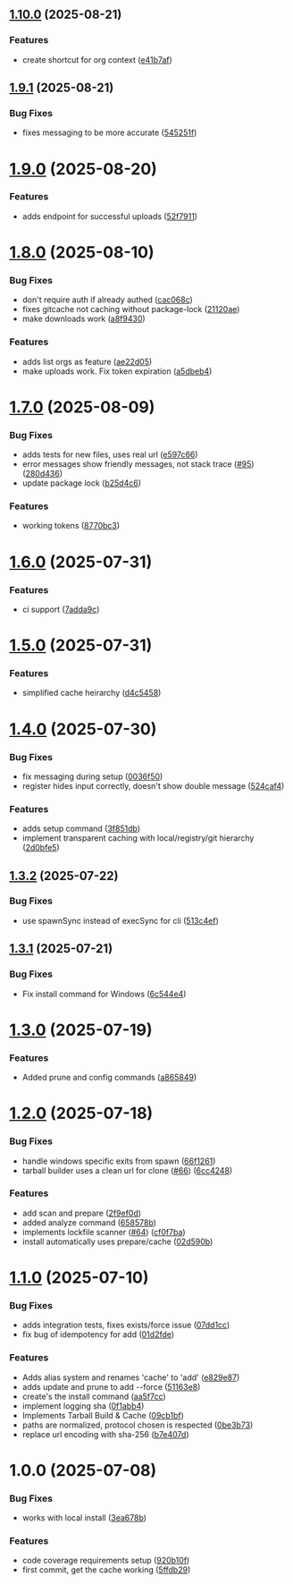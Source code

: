 ## [1.10.0](https://github.com/grata-labs/gitcache-cli/compare/v1.9.1...v1.10.0) (2025-08-21)

### Features

* create shortcut for org context ([e41b7af](https://github.com/grata-labs/gitcache-cli/commit/e41b7afa9bca0382199e8e3e3dc662aceffb089f))

## [1.9.1](https://github.com/grata-labs/gitcache-cli/compare/v1.9.0...v1.9.1) (2025-08-21)


### Bug Fixes

* fixes messaging to be more accurate ([545251f](https://github.com/grata-labs/gitcache-cli/commit/545251ffd227a0897f357f09dff8e9ae48a5adae))

# [1.9.0](https://github.com/grata-labs/gitcache-cli/compare/v1.8.0...v1.9.0) (2025-08-20)


### Features

* adds endpoint for successful uploads ([52f7911](https://github.com/grata-labs/gitcache-cli/commit/52f79110315d4c70046ecf1f61395a63b070fa05))

# [1.8.0](https://github.com/grata-labs/gitcache-cli/compare/v1.7.0...v1.8.0) (2025-08-10)


### Bug Fixes

* don't require auth if already authed ([cac068c](https://github.com/grata-labs/gitcache-cli/commit/cac068c072bcfe3c65225bf9a6089f389e217e68))
* fixes gitcache not caching without package-lock ([21120ae](https://github.com/grata-labs/gitcache-cli/commit/21120ae0b6fc9664ec6d14f318b429bdeb42e085))
* make downloads work ([a8f9430](https://github.com/grata-labs/gitcache-cli/commit/a8f943001cadc6f2d574ac304d3bca1994625a32))


### Features

* adds list orgs as feature ([ae22d05](https://github.com/grata-labs/gitcache-cli/commit/ae22d054f6a3a488bbf5b847cde22baf61de72f6))
* make uploads work. Fix token expiration ([a5dbeb4](https://github.com/grata-labs/gitcache-cli/commit/a5dbeb40ddee1cd1f364e710809700e74546a74e))

# [1.7.0](https://github.com/grata-labs/gitcache-cli/compare/v1.6.0...v1.7.0) (2025-08-09)


### Bug Fixes

* adds tests for new files, uses real url ([e597c66](https://github.com/grata-labs/gitcache-cli/commit/e597c66edff753b945508adc8004ba1525e6bb7d))
* error messages show friendly messages, not stack trace ([#95](https://github.com/grata-labs/gitcache-cli/issues/95)) ([280d436](https://github.com/grata-labs/gitcache-cli/commit/280d4364babc5afd34847199b2c58dffee703e5b))
* update package lock ([b25d4c6](https://github.com/grata-labs/gitcache-cli/commit/b25d4c6a8243deb48565cddcfdb58e4390a3f2a0))


### Features

* working tokens ([8770bc3](https://github.com/grata-labs/gitcache-cli/commit/8770bc36a476f178fd00c80f908894ae8f1ffa45))

# [1.6.0](https://github.com/grata-labs/gitcache-cli/compare/v1.5.0...v1.6.0) (2025-07-31)


### Features

* ci support ([7adda9c](https://github.com/grata-labs/gitcache-cli/commit/7adda9c1abc8c4ba916beac7d6150f9b94bc4247))

# [1.5.0](https://github.com/grata-labs/gitcache-cli/compare/v1.4.0...v1.5.0) (2025-07-31)


### Features

* simplified cache heirarchy ([d4c5458](https://github.com/grata-labs/gitcache-cli/commit/d4c5458355b7732b305bf61f57f0d555ecadb6b8))

# [1.4.0](https://github.com/grata-labs/gitcache-cli/compare/v1.3.2...v1.4.0) (2025-07-30)


### Bug Fixes

* fix messaging during setup ([0036f50](https://github.com/grata-labs/gitcache-cli/commit/0036f50b45a0820a0107a4c89ef9063b92a7df0b))
* register hides input correctly, doesn't show double message ([524caf4](https://github.com/grata-labs/gitcache-cli/commit/524caf4d2364980a00b9220a45ae8ce19f30b191))


### Features

* adds setup command ([3f851db](https://github.com/grata-labs/gitcache-cli/commit/3f851db6b838cbda3ef948ceffe99ce2bc59f488))
* implement transparent caching with local/registry/git hierarchy ([2d0bfe5](https://github.com/grata-labs/gitcache-cli/commit/2d0bfe5bc41c825b84af56ba001544ea74580e55))

## [1.3.2](https://github.com/grata-labs/gitcache-cli/compare/v1.3.1...v1.3.2) (2025-07-22)


### Bug Fixes

* use spawnSync instead of execSync for cli ([513c4ef](https://github.com/grata-labs/gitcache-cli/commit/513c4ef62c1c11441fd0476d0dd828c3e39a2cb1))

## [1.3.1](https://github.com/grata-labs/gitcache-cli/compare/v1.3.0...v1.3.1) (2025-07-21)


### Bug Fixes

* Fix install command for Windows ([6c544e4](https://github.com/grata-labs/gitcache-cli/commit/6c544e4fcfae49e3c14a03fa8bc38976511c9481))

# [1.3.0](https://github.com/grata-labs/gitcache-cli/compare/v1.2.0...v1.3.0) (2025-07-19)


### Features

* Added prune and config commands ([a865849](https://github.com/grata-labs/gitcache-cli/commit/a8658497daa39ebc5b960f9734bfa58ed09805bf))

# [1.2.0](https://github.com/grata-labs/gitcache-cli/compare/v1.1.0...v1.2.0) (2025-07-18)


### Bug Fixes

* handle windows specific exits from spawn ([66f1261](https://github.com/grata-labs/gitcache-cli/commit/66f12618e462753fb8d1c851185634f4ac65264b))
* tarball builder uses a clean url for clone ([#66](https://github.com/grata-labs/gitcache-cli/issues/66)) ([6cc4248](https://github.com/grata-labs/gitcache-cli/commit/6cc4248a175bc923b1f137c7369e19a527d5417c))


### Features

* add scan and prepare ([2f9ef0d](https://github.com/grata-labs/gitcache-cli/commit/2f9ef0d1e06ea39a5f9e5238443330e421a01b8d))
* added analyze command ([658578b](https://github.com/grata-labs/gitcache-cli/commit/658578b474cf70c032412b0840b0ca17dba6ccb9))
* implements lockfile scanner ([#64](https://github.com/grata-labs/gitcache-cli/issues/64)) ([cf0f7ba](https://github.com/grata-labs/gitcache-cli/commit/cf0f7bafa9623c30bb7b0714430a2e968a5bc487))
* install automatically uses prepare/cache ([02d590b](https://github.com/grata-labs/gitcache-cli/commit/02d590b61e50f8f69ba4184bd59d6e9f1dbef90d))

# [1.1.0](https://github.com/grata-labs/gitcache-cli/compare/v1.0.0...v1.1.0) (2025-07-10)


### Bug Fixes

* adds integration tests, fixes exists/force issue ([07dd1cc](https://github.com/grata-labs/gitcache-cli/commit/07dd1cc9a54a64d4fe82d2e9807d344a47cd3863))
* fix bug of idempotency for add ([01d2fde](https://github.com/grata-labs/gitcache-cli/commit/01d2fde843c11d0b2b3af7baa4e3ad2d7597c6b6))


### Features

* Adds alias system and renames 'cache' to 'add' ([e829e87](https://github.com/grata-labs/gitcache-cli/commit/e829e8707ec60ae51a1a78a3ce37ae205bc6af4c))
* adds update and prune to add --force ([51163e8](https://github.com/grata-labs/gitcache-cli/commit/51163e845141c012efce4e90c7ef20b46633a9d5))
* create's the install command ([aa5f7cc](https://github.com/grata-labs/gitcache-cli/commit/aa5f7ccd950cb96a159cc3f7fe9eb22f3e8f024c))
* implement logging sha ([0f1abb4](https://github.com/grata-labs/gitcache-cli/commit/0f1abb4aad39bd246e56fc2ae087940de74c71d9))
* Implements Tarball Build & Cache ([09cb1bf](https://github.com/grata-labs/gitcache-cli/commit/09cb1bfdfa797b2663998d8daa1581a47b8b7945))
* paths are normalized, protocol chosen is respected ([0be3b73](https://github.com/grata-labs/gitcache-cli/commit/0be3b733c4e04dd4d1ff07bfd6240d5388c13f82))
* replace url encoding with sha-256 ([b7e407d](https://github.com/grata-labs/gitcache-cli/commit/b7e407d702ffd6aa1a68dddf3025651e1eac1d4d))

# 1.0.0 (2025-07-08)


### Bug Fixes

* works with local install ([3ea678b](https://github.com/grata-labs/gitcache-cli/commit/3ea678bd1c5293e1e04f4b28db7249f54bd173f3))


### Features

* code coverage requirements setup ([920b10f](https://github.com/grata-labs/gitcache-cli/commit/920b10fe4d1dba67271bd9551b600a383d33163b))
* first commit, get the cache working ([5ffdb29](https://github.com/grata-labs/gitcache-cli/commit/5ffdb29bb68b16bd100b64e2f0110dc9c63b34e1))
